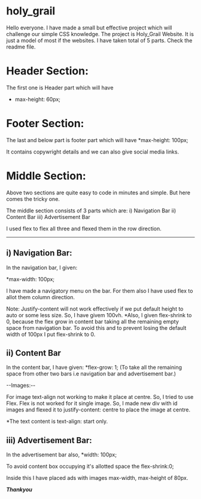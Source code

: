 # holy_grail
Hello everyone. I have made a small but effective project which will challenge our simple CSS knowledge. The project is Holy_Grail Website. It is just a model of most if the websites. I have taken total of 5 parts. Check the readme file. 



Header Section: 
=================
The first one is Header part which will have 
* max-height: 60px;


Footer Section: 
===============
The last and below part is footer part which will have 
*max-height: 100px;

It contains copywright details and we can also give social media links.


Middle Section:
=================

Above two sections are quite easy to code in minutes and simple. But here comes the tricky one. 

The middle section consists of 3 parts which are:
i) Navigation Bar
ii) Content Bar
iii) Advertisement Bar

I used flex to flex all three and flexed them in the row direction. 

----------------------
i) Navigation Bar: 
-----------------------
In the navigation bar, I given:

*max-width: 100px;

I have made a navigatory menu on the bar.
For them also I have used flex to allot them column direction. 

Note: Justify-content will not work effectively if we put default height to auto or some less size. So, I have givem 100vh.
      *Also, I given flex-shrink to 0, because the flex grow in content bar taking all the remaining empty space from navigation bar. To 
       avoid this and to prevent losing the default width of 100px I put flex-shrink to 0.


ii) Content Bar
----------------

In the content bar, I have given:
*flex-grow: 1; (To take all the remaining space from other two bars i.e navigation bar and advertisement bar.)

--Images:--

For image text-align not working to make it place at centre. So, I tried to use Flex. Flex is not worked for it single image. So, I made new div with id images and flexed it to justify-content: centre to place the image at centre.

*The text content is text-align: start only.

iii) Advertisement Bar:
-------------------------

In the advertisement bar also,
*width: 100px;

To avoid content box occupying it's allotted space the flex-shrink:0;

Inside this I have placed ads with images max-width, max-height of 80px.


***Thankyou***
